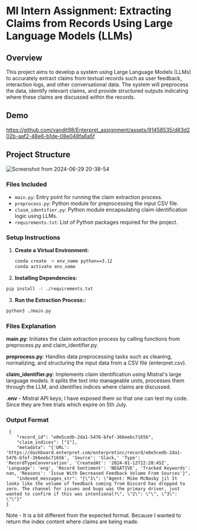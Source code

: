 # Ml Intern Assignment: Extracting Claims from Records Using Large Language Models (LLMs)

## Overview
This project aims to develop a system using Large Language Models (LLMs) to accurately extract claims from textual records such as user feedback, interaction logs, and other conversational data. The system will preprocess the data, identify relevant claims, and provide structured outputs indicating where these claims are discussed within the records.

## Demo


https://github.com/vandit98/Enterpret_assignment/assets/91458535/d83d202b-aaf2-48e6-b1de-08e048fa6a5f


## Project Structure
![Screenshot from 2024-06-29 20-38-54](https://github.com/vandit98/Enterpret_assignment/assets/91458535/ebc40fa7-0c3a-448f-b594-518854216cf6)

### Files Included
- `main.py`: Entry point for running the claim extraction process.
- `preprocess.py`: Python module for preprocessing the input CSV file.
- `claim_identifier.py`: Python module encapsulating claim identification logic using LLMs.
- `requirements.txt`: List of Python packages required for the project.

### Setup Instructions

1. **Create a Virtual Environment:**
   ```bash
   conda create -n env_name python==3.12
   conda activate env_name
   ```
2. **Installing Dependencies:**
  ```bash
  pip install -r ./requirements.txt
  ```

3. **Run the Extraction Process::**
  ```bash
  python3 ./main.py
  ```
### Files Explanation
**main.py**: Initiates the claim extraction process by calling functions from preprocess.py and claim_identifier.py.

**preprocess.py**: Handles data preprocessing tasks such as cleaning, normalizing, and structuring the input data from a CSV file (enterpret.csv).

**claim_identifier.py**: Implements claim identification using Mistral's large language models. It splits the text into manageable units, processes them through the LLM, and identifies indices where claims are discussed.

**.env** - Mistral API keys; I have exposed them so that one can test my code. Since they are free trials which expire on 5th July.
### Output Format

     {
        "record_id": "e0e5cedb-2da1-5476-bfef-366eebc71656",
        "claim_indices": ["1"],
        "metadata": "{'URL': 'https://dashboard.enterpret.com/enterpretinc/record/e0e5cedb-2da1-5476-bfef-366eebc71656', 'Source': 'Slack,' 'Type': 'RecordTypeConversation', 'CreatedAt': '2024-01-12T22:28:45Z', 'Language': 'eng', 'Record Sentiment': 'NEGATIVE', 'Tracked Keywords': nan, 'Reasons': 'Issue With Decreased Feedback Volume From Sources'}",
        "indexed_messages_str": "{\"1\": \"Agent: Mike McNasby jil It looks like the volume of feedback coming from Discord has dropped to zero. The channel for issues and bugs was the primary driver, just wanted to confirm if this was intentional?\", \"2\": \"\", \"3\": \"\"}"
    }

Note -  It is a bit different from the expected format. Because I wanted to return the index content where claims are being made.
